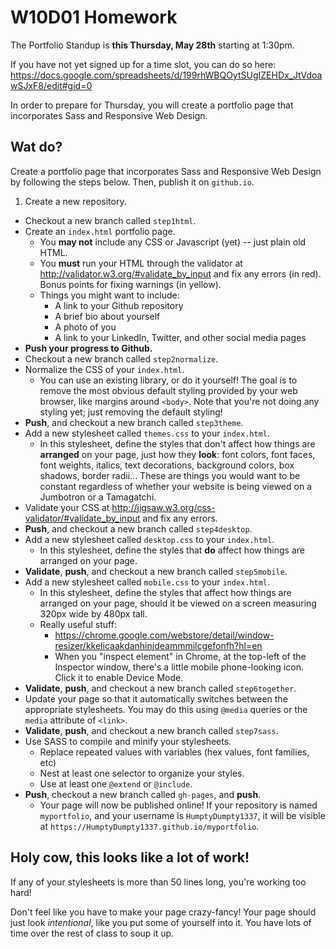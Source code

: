 # W10D01 Homework

The Portfolio Standup is **this Thursday, May 28th** starting at 1:30pm.

If you have not yet signed up for a time slot, you can do so here: <https://docs.google.com/spreadsheets/d/199rhWBQOytSUgIZEHDx_JtVdoawSJxF8/edit#gid=0>

In order to prepare for Thursday, you will create a portfolio page that incorporates Sass and Responsive Web Design.

## Wat do?

Create a portfolio page that incorporates Sass and Responsive Web Design by following the steps below. Then, publish it on `github.io`.

1. Create a new repository.
- Checkout a new branch called `step1html`.
- Create an `index.html` portfolio page.
  - You **may not** include any CSS or Javascript (yet) -- just plain old HTML.
  - You **must** run your HTML through the validator at <http://validator.w3.org/#validate_by_input> and fix any errors (in red). Bonus points for fixing warnings (in yellow).
  - Things you might want to include:
    - A link to your Github repository
    - A brief bio about yourself
    - A photo of you
    - A link to your LinkedIn, Twitter, and other social media pages
- **Push your progress to Github.**
- Checkout a new branch called `step2normalize`.
- Normalize the CSS of your `index.html`.
  - You can use an existing library, or do it yourself! The goal is to remove the most obvious default styling provided by your web browser, like margins around `<body>`. Note that you're not doing any styling yet; just removing the default styling!
- **Push**, and checkout a new branch called `step3theme`.
- Add a new stylesheet called `themes.css` to your `index.html`.
  - In this stylesheet, define the styles that don't affect how things are **arranged** on your page, just how they **look**: font colors, font faces, font weights, italics, text decorations, background colors, box shadows, border radii... These are things you would want to be constant regardless of whether your website is being viewed on a Jumbotron or a Tamagatchi.
- Validate your CSS at <http://jigsaw.w3.org/css-validator/#validate_by_input> and fix any errors.
- **Push**, and checkout a new branch called `step4desktop`.
- Add a new stylesheet called `desktop.css` to your `index.html`.
  - In this stylesheet, define the styles that **do** affect how things are arranged on your page.
- **Validate**, **push**, and checkout a new branch called `step5mobile`.
- Add a new stylesheet called `mobile.css` to your `index.html`.
  - In this stylesheet, define the styles that affect how things are arranged on your page, should it be viewed on a screen measuring 320px wide by 480px tall.
  - Really useful stuff:
    - <https://chrome.google.com/webstore/detail/window-resizer/kkelicaakdanhinjdeammmilcgefonfh?hl=en>
    - When you "inspect element" in Chrome, at the top-left of the Inspector window, there's a little mobile phone-looking icon. Click it to enable Device Mode.
- **Validate**, **push**, and checkout a new branch called `step6together`.
- Update your page so that it automatically switches between the appropriate stylesheets. You may do this using `@media` queries or the `media` attribute of `<link>`.
- **Validate**, **push**, and checkout a new branch called `step7sass`.
- Use SASS to compile and minify your stylesheets.
  - Replace repeated values with variables (hex values, font families, etc)
  - Nest at least one selector to organize your styles.
  - Use at least one `@extend` or `@include`.
- **Push**, checkout a new branch called `gh-pages`, and **push**.
  - Your page will now be published online! If your repository is named `myportfolio`, and your username is `HumptyDumpty1337`, it will be visible at `https://HumptyDumpty1337.github.io/myportfolio`.

## Holy cow, this looks like a lot of work!

If any of your stylesheets is more than 50 lines long, you're working too hard!

Don't feel like you have to make your page crazy-fancy! Your page should just look *intentional*, like you put some of yourself into it. You have lots of time over the rest of class to soup it up.
